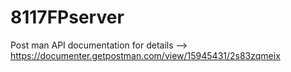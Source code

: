 # 8117FPserver

Post man API documentation for details --> https://documenter.getpostman.com/view/15945431/2s83zqmeix

